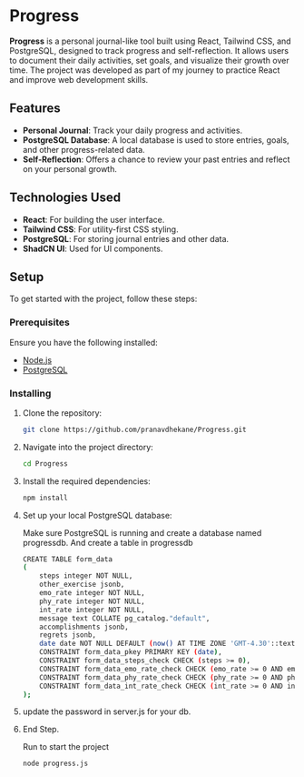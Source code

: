 # Progress

**Progress** is a personal journal-like tool built using React, Tailwind CSS, and PostgreSQL, designed to track progress and self-reflection. It allows users to document their daily activities, set goals, and visualize their growth over time. The project was developed as part of my journey to practice React and improve web development skills.

## Features

- **Personal Journal**: Track your daily progress and activities.
- **PostgreSQL Database**: A local database is used to store entries, goals, and other progress-related data.
- **Self-Reflection**: Offers a chance to review your past entries and reflect on your personal growth.

## Technologies Used

- **React**: For building the user interface.
- **Tailwind CSS**: For utility-first CSS styling.
- **PostgreSQL**: For storing journal entries and other data.
- **ShadCN UI**: Used for UI components.

## Setup

To get started with the project, follow these steps:

### Prerequisites

Ensure you have the following installed:

- [Node.js](https://nodejs.org/) 
- [PostgreSQL](https://www.postgresql.org/) 

### Installing

1. Clone the repository:

   ```bash
   git clone https://github.com/pranavdhekane/Progress.git 
   ```

2. Navigate into the project directory:

    ```bash
    cd Progress
    ```

3. Install the required dependencies:
    ```bash
    npm install
    ```

4. Set up your local PostgreSQL database:
    
    Make sure PostgreSQL is running and create a database named progressdb.
    And create a table in progressdb
    ```bash
    CREATE TABLE form_data
    (
        steps integer NOT NULL,
        other_exercise jsonb,
        emo_rate integer NOT NULL,
        phy_rate integer NOT NULL,
        int_rate integer NOT NULL,
        message text COLLATE pg_catalog."default",
        accomplishments jsonb,
        regrets jsonb,
        date date NOT NULL DEFAULT (now() AT TIME ZONE 'GMT-4.30'::text),
        CONSTRAINT form_data_pkey PRIMARY KEY (date),
        CONSTRAINT form_data_steps_check CHECK (steps >= 0),
        CONSTRAINT form_data_emo_rate_check CHECK (emo_rate >= 0 AND emo_rate <= 10),
        CONSTRAINT form_data_phy_rate_check CHECK (phy_rate >= 0 AND phy_rate <= 10),
        CONSTRAINT form_data_int_rate_check CHECK (int_rate >= 0 AND int_rate <= 10)
    );
    ```

5. update the password in server.js for your db.

6. End Step.

    Run to start the project 
    ```
    node progress.js  
    ```